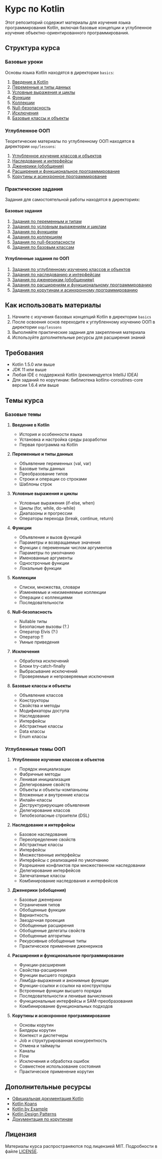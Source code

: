 # Курс по Kotlin

Этот репозиторий содержит материалы для изучения языка программирования Kotlin, включая базовые концепции и углубленное изучение объектно-ориентированного программирования.

## Структура курса

### Базовые уроки

Основы языка Kotlin находятся в директории `basics`:

1. [Введение в Kotlin](basics/01_Introduction.kt)
2. [Переменные и типы данных](basics/02_Variables_and_Types.kt)
3. [Условные выражения и циклы](basics/03_Conditionals_and_Loops.kt)
4. [Функции](basics/04_Functions.kt)
5. [Коллекции](basics/05_Collections.kt)
6. [Null-безопасность](basics/06_Null_Safety.kt)
7. [Исключения](basics/07_Exceptions.kt)
8. [Базовые классы и объекты](basics/08_Basic_Classes.kt)

### Углубленное ООП

Теоретические материалы по углубленному ООП находятся в директории `oop/lessons`:

1. [Углубленное изучение классов и объектов](oop/lessons/01_Advanced_Classes_and_Objects.md)
2. [Наследование и интерфейсы](oop/lessons/02_Inheritance_and_Interfaces.md)
3. [Дженерики (обобщения)](oop/lessons/03_Generics.md)
4. [Расширения и функциональное программирование](oop/lessons/04_Extensions_and_Functional.md)
5. [Корутины и асинхронное программирование](oop/lessons/05_Coroutines.md)

### Практические задания

Задания для самостоятельной работы находятся в директориях:

#### Базовые задания
1. [Задания по переменным и типам](basics/exercises/01_Variables_and_Types.kt)
2. [Задания по условным выражениям и циклам](basics/exercises/02_Conditionals_and_Loops.kt)
3. [Задания по функциям](basics/exercises/03_Functions.kt)
4. [Задания по коллекциям](basics/exercises/04_Collections.kt)
5. [Задания по null-безопасности](basics/exercises/05_Null_Safety.kt)
6. [Задания по базовым классам](basics/exercises/06_Basic_Classes.kt)

#### Углубленные задания по ООП
1. [Задания по углубленному изучению классов и объектов](oop/exercises/01_Advanced_Classes.kt)
2. [Задания по наследованию и интерфейсам](oop/exercises/02_Inheritance_and_Interfaces.kt)
3. [Задания по дженерикам (обобщениям)](oop/exercises/03_Generics.kt)
4. [Задания по расширениям и функциональному программированию](oop/exercises/04_Extensions_and_Functional.kt)
5. [Задания по корутинам и асинхронному программированию](oop/exercises/05_Coroutines.kt)

## Как использовать материалы

1. Начните с изучения базовых концепций Kotlin в директории `basics`
2. После освоения основ переходите к углубленному изучению ООП в директории `oop/lessons`
3. Выполняйте практические задания для закрепления материала
4. Используйте дополнительные ресурсы для расширения знаний

## Требования

- Kotlin 1.5.0 или выше
- JDK 11 или выше
- Любая IDE с поддержкой Kotlin (рекомендуется IntelliJ IDEA)
- Для заданий по корутинам: библиотека kotlinx-coroutines-core версии 1.6.4 или выше

## Темы курса

### Базовые темы

1. **Введение в Kotlin**
   - История и особенности языка
   - Установка и настройка среды разработки
   - Первая программа на Kotlin

2. **Переменные и типы данных**
   - Объявление переменных (val, var)
   - Базовые типы данных
   - Преобразование типов
   - Строки и операции со строками
   - Шаблоны строк

3. **Условные выражения и циклы**
   - Условные выражения (if-else, when)
   - Циклы (for, while, do-while)
   - Диапазоны и прогрессии
   - Операторы перехода (break, continue, return)

4. **Функции**
   - Объявление и вызов функций
   - Параметры и возвращаемые значения
   - Функции с переменным числом аргументов
   - Параметры по умолчанию
   - Именованные аргументы
   - Однострочные функции
   - Локальные функции

5. **Коллекции**
   - Списки, множества, словари
   - Изменяемые и неизменяемые коллекции
   - Операции с коллекциями
   - Последовательности

6. **Null-безопасность**
   - Nullable типы
   - Безопасные вызовы (?.)
   - Оператор Elvis (?:)
   - Оператор !!
   - Умные приведения

7. **Исключения**
   - Обработка исключений
   - Блоки try-catch-finally
   - Выбрасывание исключений
   - Проверяемые и непроверяемые исключения

8. **Базовые классы и объекты**
   - Объявление классов
   - Конструкторы
   - Свойства и методы
   - Модификаторы доступа
   - Наследование
   - Интерфейсы
   - Абстрактные классы
   - Data классы
   - Enum классы

### Углубленные темы ООП

1. **Углубленное изучение классов и объектов**
   - Порядок инициализации
   - Фабричные методы
   - Ленивая инициализация
   - Делегирование свойств
   - Объекты и объекты-компаньоны
   - Вложенные и внутренние классы
   - Инлайн-классы
   - Деструктурирующие объявления
   - Делегирование классов
   - Типобезопасные строители (DSL)

2. **Наследование и интерфейсы**
   - Базовое наследование
   - Переопределение свойств
   - Абстрактные классы
   - Интерфейсы
   - Множественные интерфейсы
   - Интерфейсы с реализацией по умолчанию
   - Разрешение конфликтов при множественном наследовании
   - Делегирование интерфейсов
   - Запечатанные классы
   - Комбинирование наследования и интерфейсов

3. **Дженерики (обобщения)**
   - Базовые дженерики
   - Ограничения типов
   - Обобщенные функции
   - Вариантность
   - Звездочная проекция
   - Обобщенные расширения
   - Обобщенные делегаты свойств
   - Обобщенные алгоритмы
   - Рекурсивные обобщенные типы
   - Практическое применение дженериков

4. **Расширения и функциональное программирование**
   - Функции-расширения
   - Свойства-расширения
   - Функции высшего порядка
   - Лямбда-выражения и анонимные функции
   - Функции-ссылки и ссылки на конструкторы
   - Встроенные функции высшего порядка
   - Последовательности и ленивые вычисления
   - Функциональные интерфейсы и SAM-преобразования
   - Комбинирование функциональных подходов

5. **Корутины и асинхронное программирование**
   - Основы корутин
   - Билдеры корутин
   - Контекст и диспетчеры
   - Job и структурированная конкурентность
   - Отмена и таймауты
   - Каналы
   - Flow
   - Исключения и обработка ошибок
   - Совместное использование состояния
   - Практическое применение корутин

## Дополнительные ресурсы

- [Официальная документация Kotlin](https://kotlinlang.org/docs/home.html)
- [Kotlin Koans](https://play.kotlinlang.org/koans/overview)
- [Kotlin by Example](https://play.kotlinlang.org/byExample/overview)
- [Kotlin Design Patterns](https://github.com/dbacinski/Design-Patterns-In-Kotlin)
- [Документация по корутинам](https://kotlinlang.org/docs/coroutines-overview.html)

## Лицензия

Материалы курса распространяются под лицензией MIT. Подробности в файле [LICENSE](LICENSE). 